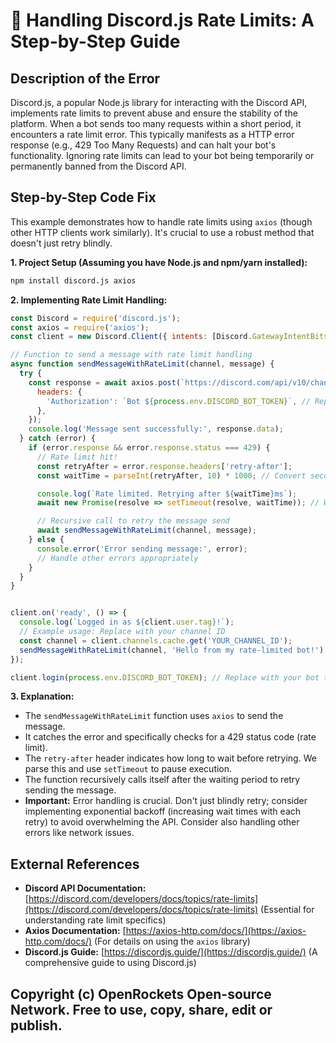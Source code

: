 # 🐞 Handling Discord.js Rate Limits: A Step-by-Step Guide


## Description of the Error

Discord.js, a popular Node.js library for interacting with the Discord API, implements rate limits to prevent abuse and ensure the stability of the platform.  When a bot sends too many requests within a short period, it encounters a rate limit error. This typically manifests as a HTTP error response (e.g., 429 Too Many Requests) and can halt your bot's functionality.  Ignoring rate limits can lead to your bot being temporarily or permanently banned from the Discord API.

## Step-by-Step Code Fix

This example demonstrates how to handle rate limits using `axios` (though other HTTP clients work similarly).  It's crucial to use a robust method that doesn't just retry blindly.

**1. Project Setup (Assuming you have Node.js and npm/yarn installed):**

```bash
npm install discord.js axios
```

**2. Implementing Rate Limit Handling:**

```javascript
const Discord = require('discord.js');
const axios = require('axios');
const client = new Discord.Client({ intents: [Discord.GatewayIntentBits.Guilds] }); // Replace with your intents

// Function to send a message with rate limit handling
async function sendMessageWithRateLimit(channel, message) {
  try {
    const response = await axios.post(`https://discord.com/api/v10/channels/${channel.id}/messages`, { content: message }, {
      headers: {
        'Authorization': `Bot ${process.env.DISCORD_BOT_TOKEN}`, // Replace with your bot token
      },
    });
    console.log('Message sent successfully:', response.data);
  } catch (error) {
    if (error.response && error.response.status === 429) {
      // Rate limit hit!
      const retryAfter = error.response.headers['retry-after'];
      const waitTime = parseInt(retryAfter, 10) * 1000; // Convert seconds to milliseconds

      console.log(`Rate limited. Retrying after ${waitTime}ms`);
      await new Promise(resolve => setTimeout(resolve, waitTime)); // Wait before retrying

      // Recursive call to retry the message send
      await sendMessageWithRateLimit(channel, message);
    } else {
      console.error('Error sending message:', error);
      // Handle other errors appropriately
    }
  }
}


client.on('ready', () => {
  console.log(`Logged in as ${client.user.tag}!`);
  // Example usage: Replace with your channel ID
  const channel = client.channels.cache.get('YOUR_CHANNEL_ID'); 
  sendMessageWithRateLimit(channel, 'Hello from my rate-limited bot!');
});

client.login(process.env.DISCORD_BOT_TOKEN); // Replace with your bot token, store it in environment variables for security
```

**3. Explanation:**

* The `sendMessageWithRateLimit` function uses `axios` to send the message.
* It catches the error and specifically checks for a 429 status code (rate limit).
* The `retry-after` header indicates how long to wait before retrying.  We parse this and use `setTimeout` to pause execution.
* The function recursively calls itself after the waiting period to retry sending the message.
* **Important:** Error handling is crucial.  Don't just blindly retry; consider implementing exponential backoff (increasing wait times with each retry) to avoid overwhelming the API.  Consider also handling other errors like network issues.


## External References

* **Discord API Documentation:** [https://discord.com/developers/docs/topics/rate-limits](https://discord.com/developers/docs/topics/rate-limits)  (Essential for understanding rate limit specifics)
* **Axios Documentation:** [https://axios-http.com/docs/](https://axios-http.com/docs/) (For details on using the `axios` library)
* **Discord.js Guide:** [https://discordjs.guide/](https://discordjs.guide/) (A comprehensive guide to using Discord.js)


## Copyright (c) OpenRockets Open-source Network. Free to use, copy, share, edit or publish.

